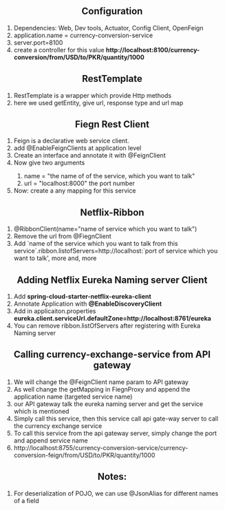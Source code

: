 <h2 align="center">Configuration</h2>
<ol>
	<li>Dependencies: Web, Dev tools, Actuator, Config Client, OpenFeign</li>
	<li>application.name = currency-conversion-service</li>
	<li>server.port=8100</li>
	<li>create a controller for this value <strong>http://localhost:8100/currency-conversion/from/USD/to/PKR/quantity/1000</strong></li>
</ol>

<h2 align="center">RestTemplate</h2>
<ol>
	<li>RestTemplate is a wrapper which provide Http methods</li>
	<li>here we used getEntity, give url, response type and url map</li>
</ol>

<h2 align="center">Fiegn Rest Client</h2>
<ol>
	<li>Feign is a declarative web service client.</li>
	<li>add @EnableFeignClients at application level</li>
	<li>Create an interface and annotate it with @FeignClient</li>
	<li>Now give two arguments</li>
	<ol>
		<li>name = "the name of of the service, which you want to talk"</li>
		<li>url = "localhost:8000" the port number</li>
	</ol>
	<li>Now: create a any mapping for this service</li>
</ol>

<h2 align="center">Netflix-Ribbon</h2>
<ol>
	<li>@RibbonClient(name="name of service which you want to talk")</li>
	<li>Remove the url from @FiegnClient</li>
	<li>Add `name of the service which you want to talk from this service`.ribbon.listofServers=http://localhost:`port of service which you want to talk', more and, more</li>
</ol>

<h2 align="center">Adding Netflix Eureka Naming server Client</h2>
<ol>
	<li>Add <strong>spring-cloud-starter-netflix-eureka-client</strong></li>
	<li>Annotate Application with <strong>@EnableDiscoveryClient</strong></li>
	<li>Add in applicaiton.properties <strong>eureka.client.serviceUrl.defaultZone=http://localhost:8761/eureka</strong></li>
	<li>You can remove ribbon.listOfServers after registering with Eureka Naming server</li>
</ol>


<h2 align="center">Calling currency-exchange-service from API gateway </h2>
<ol>
	<li>We will change the @FeignClient name param to API gateway</li>
	<li>As well change the getMapping in FiegnProxy and append the application name (targeted service name)</li>
	<li>our API gateway talk the eureka naming server and get the service which is mentioned</li>
	<li>Simply call this service, then this service call api gate-way server to call the currency exchange service</li>
	<li>To call this service from the api gateway server, simply change the port and append service name</li>
	<li>http://localhost:8755/currency-conversion-service/currency-conversion-feign/from/USD/to/PKR/quantity/1000</li>
</ol>


<h2 align="center">Notes: </h2>
<ol>
	<li>For deserialization of POJO, we can use @JsonAlias for different names of a field</li>
</ol>